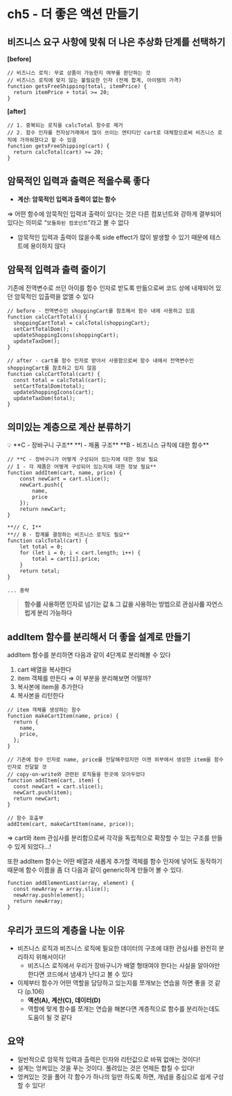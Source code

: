 # ch5 - 더 좋은 액션 만들기

## 비즈니스 요구 사항에 맞춰 더 나은 추상화 단계를 선택하기

**[before]**

```tsx
// 비즈니스 로직: 무료 상품이 가능한지 여부를 판단하는 것
// 비즈니스 로직에 맞지 않는 불필요한 인자 (전체 합계, 아이템의 가격)
function getsFreeShipping(total, itemPrice) {
  return itemPrice + total >= 20;
}
```

**[after]**

```tsx
// 1. 중복되는 로직을 calcTotal 함수로 제거
// 2. 함수 인자를 전자상거래에서 많이 쓰이는 엔티티인 cart로 대체함으로써 비즈니스 로직에 가까워졌다고 할 수 있음
function getsFreeShipping(cart) {
  return calcTotal(cart) >= 20;
}
```

## 암묵적인 입력과 출력은 적을수록 좋다

- **계산: 암묵적인 입력과 출력이 없는 함수**

⇒ 어떤 함수에 암묵적인 입력과 출력이 있다는 것은 다른 컴포넌트와 강하게 결부되어 있다는 의미로 “`모듈화된 컴포넌트`”라고 볼 수 없다

- 암묵적인 입력과 출력이 많을수록 side effect가 많이 발생할 수 있기 때문에 테스트에 용이하지 않다

## 암묵적 입력과 출력 줄이기

기존에 전역변수로 쓰던 아이를 함수 인자로 받도록 만듦으로써 코드 상에 내재되어 있던 암묵적인 입출력을 없앨 수 있다

```tsx
// before - 전역변수인 shoppingCart를 참조해서 함수 내에 사용하고 있음
function calcCartTotal() {
  shoppingCartTotal = calcTotal(shoppingCart);
  setCartTotalDom();
  updateShoppingIcons(shoppingCart);
  updateTaxDom();
}

// after - cart를 함수 인자로 받아서 사용함으로써 함수 내에서 전역변수인 shoppingCart를 참조하고 있지 않음
function calcCartTotal(cart) {
  const total = calcTotal(cart);
  setCartTotalDom(total);
  updateShoppingIcons(cart);
  updateTaxDom(total);
}
```

## 의미있는 계층으로 계산 분류하기

<aside>
💡 **C - 장바구니 구조**
**I  - 제품 구조**
**B - 비즈니스 규칙에 대한 함수**

</aside>

```tsx
// **C - 장바구니가 어떻게 구성되어 있는지에 대한 정보 필요
// I - 각 제품은 어떻게 구성되어 있는지에 대한 정보 필요**
function addItem(cart, name, price) {
	const newCart = cart.slice();
	newCart.push({
		name,
		price
	});
	return newCart;
}

**// C, I**
**// B - 합계를 결정하는 비즈니스 로직도 필요**
function calcTotal(cart) {
	let total = 0;
	for (let i = 0; i < cart.length; i++) {
		total = cart[i].price;
	}
	return total;
}

... 중략
```

> **함수를 사용하면 인자로 넘기는 값 & 그 값을 사용하는 방법으로 관심사를 자연스럽게 분리 가능하다**

## addItem 함수를 분리해서 더 좋을 설계로 만들기

addItem 함수를 분리하면 다음과 같이 4단계로 분리해볼 수 있다

1. cart 배열을 복사한다
2. item 객체를 만든다 ⇒ 이 부분을 분리해보면 어떨까?
3. 복사본에 item을 추가한다
4. 복사본을 리턴한다

```tsx
// item 객체를 생성하는 함수
function makeCartItem(name, price) {
  return {
    name,
    price,
  };
}

// 기존에 함수 인자로 name, price를 전달해주었지만 이젠 외부에서 생성한 item을 함수 인자로 전달할 것
// copy-on-write와 관련된 로직들을 한곳에 모아두었다
function addItem(cart, item) {
  const newCart = cart.slice();
  newCart.push(item);
  return newCart;
}

// 함수 호출부
addItem(cart, makeCartItem(name, price));
```

⇒ cart와 item 관심사를 분리함으로써 각각을 독립적으로 확장할 수 있는 구조를 만들 수 있게 되었다…!

또한 addItem 함수는 어떤 배열과 새롭게 추가할 객체를 함수 인자에 넣어도 동작하기 때문에 함수 이름을 좀 더 다음과 같이 generic하게 만들어 볼 수 있다.

```tsx
function addElementLast(array, element) {
  const newArray = array.slice();
  newArray.push(element);
  return newArray;
}
```

## 우리가 코드의 계층을 나눈 이유

- 비즈니스 로직과 비즈니스 로직에 필요한 데이터의 구조에 대한 관심사를 완전히 분리하지 위해서이다!
  - 비즈니스 로직에서 우리가 장바구니가 배열 형태여야 한다는 사실을 알아야만 한다면 코드에서 냄새가 난다고 볼 수 있다
- 이제부터 함수가 어떤 역할을 담당하고 있는지를 쪼개보는 연습을 하면 좋을 것 같다 (p.106)
  - **액션(A), 계산(C), 데이터(D)**
  - 역할에 맞게 함수를 쪼개는 연습을 해본다면 계층적으로 함수를 분리하는데도 도움이 될 것 같다

## 요약

- 일반적으로 암묵적 입력과 출력은 인자와 리턴값으로 바꿔 없애는 것이다!
- 설계는 엉켜있는 것을 푸는 것이다. 풀려있는 것은 언제든 합칠 수 있다!
- 엉켜있는 것을 풀어 각 함수가 하나의 일만 하도록 하면, 개념을 중심으로 쉽게 구성할 수 있다!
